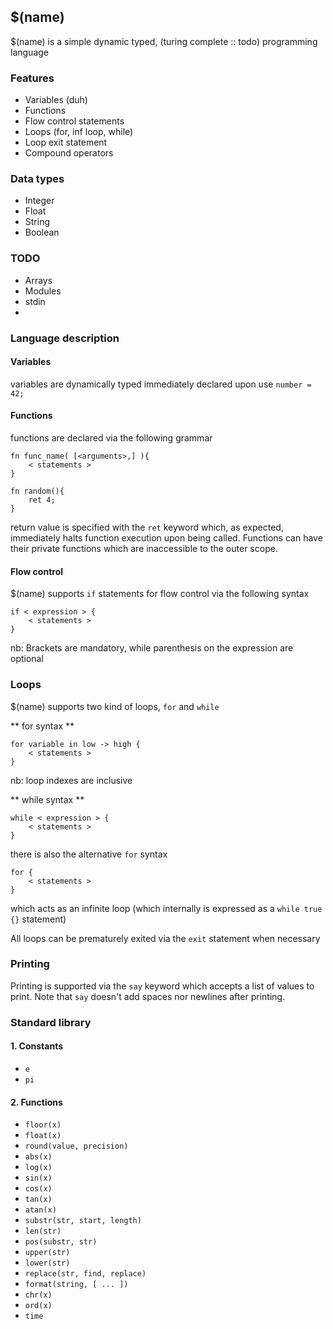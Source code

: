 ## $(name)
$(name) is a simple dynamic typed, (turing complete :: todo) programming language

### Features ###
* Variables (duh)
* Functions
* Flow control statements
* Loops (for, inf loop, while)
* Loop exit statement
* Compound operators

### Data types ###
* Integer
* Float
* String
* Boolean

### TODO ###
* Arrays
* Modules
* stdin
*


### Language description ###

#### Variables ####

variables are dynamically typed immediately declared upon use `number = 42;`

#### Functions ####

functions are declared via the following grammar

    fn func_name( [<arguments>,] ){
        < statements >
    }

    fn random(){
        ret 4;
    }

return value is specified with the `ret` keyword which, as expected, immediately halts function execution upon being called. Functions can have their private functions which are inaccessible to the outer scope.

#### Flow control ####

$(name) supports `if` statements for flow control via the following syntax

    if < expression > {
        < statements >
    }

nb: Brackets are mandatory, while parenthesis on the expression are optional


### Loops ###

$(name) supports two kind of loops, `for` and `while`

** for syntax **

    for variable in low -> high {
        < statements >
    }

nb: loop indexes are inclusive

** while syntax **

    while < expression > {
        < statements >
    }

there is also the alternative `for` syntax

    for {
        < statements >
    }

which acts as an infinite loop (which internally is expressed as a `while true {}` statement)

All loops can be prematurely exited via the `exit` statement when necessary


### Printing ###

Printing is supported via the `say` keyword which accepts a list of values to print. Note that `say` doesn't
add spaces nor newlines after printing.


### Standard library ###

#### 1. Constants ###

* `e`
* `pi`

#### 2. Functions

* `floor(x)` 
* `float(x)`
* `round(value, precision)`
* `abs(x)`
* `log(x)`
* `sin(x)`
* `cos(x)`
* `tan(x)`
* `atan(x)`
* `substr(str, start, length)`
* `len(str)`
* `pos(substr, str)`
* `upper(str)`
* `lower(str)`
* `replace(str, find, replace)`
* `format(string, [ ... ])`
* `chr(x)`
* `ord(x)`
* `time`